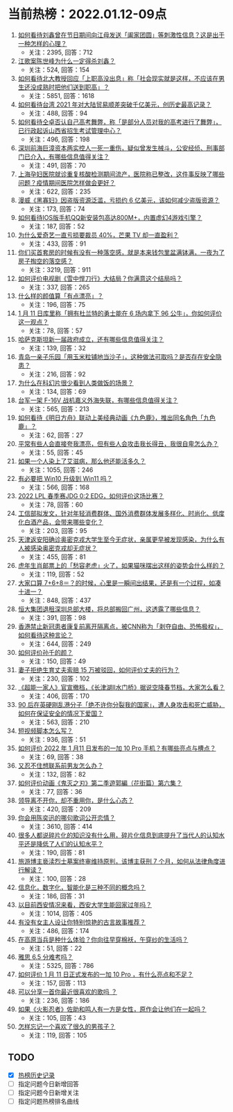 # 当前热榜：2022.01.12-09点
1. [如何看待刘鑫曾在节日期间向江母发送「阖家团圆」等刺激性信息？这是出于一种怎样的心理？](https://www.zhihu.com/question/511025628)
    * 关注：2395, 回答：712
2. [江歌案陈世峰为什么一定得杀刘鑫？](https://www.zhihu.com/question/499759095)
    * 关注：524, 回答：154
3. [如何看待北大教授回应「上职高没出息」称「社会现实就是这样，不应该在男生还没成熟时把他们送到职高」？](https://www.zhihu.com/question/510818208)
    * 关注：5851, 回答：1618
4. [如何看待台湾 2021 年对大陆贸易顺差突破千亿美元，创历史最高记录？](https://www.zhihu.com/question/510820601)
    * 关注：488, 回答：94
5. [如何看待仝卓否认自己高考舞弊，称「是部分人员对我的高考进行了舞弊」，已行政起诉山西省招生考试管理中心？](https://www.zhihu.com/question/510971722)
    * 关注：496, 回答：198
6. [深圳前海巨漳资本两实控人一死一重伤，疑似曾发生械斗，公安经侦、刑事部门已介入，有哪些信息值得关注？](https://www.zhihu.com/question/510776160)
    * 关注：491, 回答：70
7. [上海孕妇医院就诊重复核酸检测期间流产，医院称已整改，这件事反映了哪些问题？疫情期间医院怎样做会更好？](https://www.zhihu.com/question/511049109)
    * 关注：622, 回答：235
8. [漫威《黑寡妇》因盗版资源泛滥，亏损约 6 亿美元，该如何减少盗版资源？](https://www.zhihu.com/question/510024644)
    * 关注：173, 回答：74
9. [如何看待IOS版手机QQ新安装包高达800M+，内置虚幻4游戏引擎？](https://www.zhihu.com/question/510686648)
    * 关注：187, 回答：52
10. [为什么爱奇艺一直亏损要裁员 40%，芒果 TV 却一直盈利？](https://www.zhihu.com/question/503988556)
    * 关注：433, 回答：91
11. [你们买首套房的时候有没有一种落空感，就是本来钱包里盆满钵满，一夜为了房子掏空的落空感？](https://www.zhihu.com/question/502816709)
    * 关注：3219, 回答：911
12. [如何评价电视剧《雪中悍刀行》大结局？你满意这个结局吗？](https://www.zhihu.com/question/511055247)
    * 关注：337, 回答：265
13. [什么样的颜值算「有点漂亮」？](https://www.zhihu.com/question/470239470)
    * 关注：196, 回答：75
14. [1 月 11 日库里称「拥有杜兰特的勇士能在 6 场内拿下 96 公牛」，你如何评价这一观点？](https://www.zhihu.com/question/511032526)
    * 关注：78, 回答：57
15. [哈萨克斯坦新一届政府成立，还有哪些信息值得关注？](https://www.zhihu.com/question/511073037)
    * 关注：139, 回答：32
16. [青岛一亲子乐园「用玉米粒铺地当沙子」，这种做法可取吗？是否存在安全隐患？](https://www.zhihu.com/question/510837884)
    * 关注：216, 回答：92
17. [为什么在科幻片很少看到人类做饭的场景？](https://www.zhihu.com/question/509825868)
    * 关注：134, 回答：69
18. [台军一架 F-16V 战机嘉义外海失联，有哪些信息值得关注？](https://www.zhihu.com/question/511030012)
    * 关注：565, 回答：213
19. [如何看待《明日方舟》联动上美经典动画《九色鹿》，推出同名角色「九色鹿」？](https://www.zhihu.com/question/510118330)
    * 关注：62, 回答：27
20. [平常有些人会直接夸我漂亮，但有些人会攻击我长得丑，我很自卑怎么办？](https://www.zhihu.com/question/510888598)
    * 关注：55, 回答：45
21. [如果一个人染上了艾滋病，那么他还能活多久？](https://www.zhihu.com/question/338355082)
    * 关注：1055, 回答：246
22. [有必要把 Win10 升级到 Win11 吗？](https://www.zhihu.com/question/465511618)
    * 关注：566, 回答：168
23. [2022 LPL 春季赛JDG 0:2 EDG，如何评价这场比赛？](https://www.zhihu.com/question/511028137)
    * 关注：78, 回答：60
24. [工信部拟发文，针对年轻消费群体、国外消费群体发展多样化、时尚化、低度化白酒产品，会带来哪些变化？](https://www.zhihu.com/question/510823361)
    * 关注：203, 回答：95
25. [天津返安阳确诊奥密克戎大学生至今无症状，亲属更早被发现感染，为什么有人被感染奥密克戎却无症状？](https://www.zhihu.com/question/511004567)
    * 关注：455, 回答：81
26. [虎年生肖邮票上的「愁容老虎」火了，如果猫咪摆出这样的姿势会什么样的？](https://www.zhihu.com/question/510641103)
    * 关注：119, 回答：52
27. [大家口算 7+6+8＝？的时候，心里是一瞬间出结果，还是有一个过程，如凑十进一？](https://www.zhihu.com/question/483273845)
    * 关注：848, 回答：437
28. [恒大集团退租深圳总部大楼，将总部搬回广州，这透露了哪些信息？](https://www.zhihu.com/question/510835936)
    * 关注：391, 回答：98
29. [香港禁止新冠患者康复前离开隔离点，被CNN称为「剥夺自由、恐怖极权」，如何看待这种言论？](https://www.zhihu.com/question/510950014)
    * 关注：644, 回答：249
30. [如何评价孙千的颜？](https://www.zhihu.com/question/285115329)
    * 关注：150, 回答：49
31. [妻子拒绝生育丈夫索赔 15 万被驳回，如何评价丈夫的行为？](https://www.zhihu.com/question/508000439)
    * 关注：230, 回答：102
32. [《超能一家人》官宣撤档，《长津湖II水门桥》据说空降春节档，大家怎么看？](https://www.zhihu.com/question/510122807)
    * 关注：406, 回答：170
33. [90 后在英硬刚乱港分子「绝不许你分裂我的国家」，遭人身攻击和死亡威胁，如何在保证安全的情况下爱国？](https://www.zhihu.com/question/510960468)
    * 关注：563, 回答：210
34. [短视频脚本怎么写？](https://www.zhihu.com/question/346106382)
    * 关注：936, 回答：51
35. [如何评价 2022 年 1 月11 日发布的一加 10 Pro 手机？有哪些亮点与槽点？](https://www.zhihu.com/question/511008432)
    * 关注：69, 回答：38
36. [又忍不住想联系前男友怎么办？](https://www.zhihu.com/question/510644638)
    * 关注：132, 回答：82
37. [如何评价动画《鬼灭之刃》第二季遊郭編（花街篇）第六集？](https://www.zhihu.com/question/510343308)
    * 关注：77, 回答：36
38. [领导离不开你，却不重用你，是什么心态？](https://www.zhihu.com/question/508504990)
    * 关注：420, 回答：209
39. [你会用陈奕迅的哪句歌词公开恋情？](https://www.zhihu.com/question/318733576)
    * 关注：3610, 回答：414
40. [很多人都说碎片化的知识没有什么用，碎片化信息到底提升了当代人的认知水平还是降低了人们的认知水平？](https://www.zhihu.com/question/510839989)
    * 关注：190, 回答：81
41. [旅游博主亵渎烈士墓案终审维持原判，该博主获刑 7 个月，如何从法律角度进行解读？](https://www.zhihu.com/question/511056934)
    * 关注：100, 回答：28
42. [信息化，数字化，智能化是三种不同的概念吗？](https://www.zhihu.com/question/414413160)
    * 关注：186, 回答：31
43. [以目前西安情况来看，西安大学生能回家过年吗？](https://www.zhihu.com/question/508101194)
    * 关注：1014, 回答：405
44. [有没有女主人设让你特别惊艳的古言故事推荐？](https://www.zhihu.com/question/465563896)
    * 关注：486, 回答：174
45. [在高原当兵是种什么体验？你向往早穿棉袄，午穿纱的生活吗？](https://www.zhihu.com/question/509519384)
    * 关注：51, 回答：22
46. [雅思 6.5 分难考吗？](https://www.zhihu.com/question/31381445)
    * 关注：5325, 回答：786
47. [如何评价 1 月 11 日正式发布的一加 10 Pro ，有什么亮点和不足？](https://www.zhihu.com/question/511026674)
    * 关注：157, 回答：113
48. [可以分享一首你最近很喜欢的歌吗 ？](https://www.zhihu.com/question/509718328)
    * 关注：236, 回答：186
49. [如果《火影忍者》佐助和鸣人有一方是女性，原作会让他们在一起吗？](https://www.zhihu.com/question/474087070)
    * 关注：105, 回答：43
50. [怎样忘记一个喜欢了很久的男孩子？](https://www.zhihu.com/question/510676657)
    * 关注：119, 回答：105
## TODO
* [x] [热榜历史记录](hot_history/AllHot.md)
* [ ] 指定问题今日新增回答
* [ ] 指定问题今日新增关注
* [ ] 指定问题热榜排名曲线
